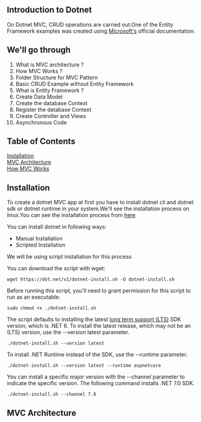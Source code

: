 ## Introduction to Dotnet

On Dotnet MVC, CRUD operations are carried out.One of the Entity Framework examples was created using [Microsoft's](https://learn.microsoft.com/en-us/aspnet/core/data/ef-mvc/?view=aspnetcore-7.0) official documentation.

## We'll go through

1. What is MVC architecture ?
2. How MVC Works ?
3. Folder Structure for MVC Pattern
4. Basic CRUD Example without Entity Framework
5. What is Entity Framework ?
6. Create Data Model
7. Create the database Context
8. Register the database Context
9. Create Controller and Views
10. Asynchronous Code

## Table of Contents

[Installation](#Installation) <br>
[MVC Architecture]("#MVC") <br>
[How MVC Works]("#howmvcworks")

<a name = "Installation">
<a name = "MVC">
<a name = "howmvcworks">

## Installation

To create a dotnet MVC app at first you have to install dotnet cli and dotnet sdk or dotnet runtime in your system.We'll see the installation process on linux.You can see the installation process from [here](https://learn.microsoft.com/en-us/dotnet/core/install/linux?WT.mc_id=dotnet-35129-website)

You can install dotnet in following ways:

- Manual Installation
- Scripted Installation

We will be using script installation for this process

You can download the script with wget:

```
wget https://dot.net/v1/dotnet-install.sh -O dotnet-install.sh
```

Before running this script, you'll need to grant permission for this script to run as an executable:

```
sudo chmod +x ./dotnet-install.sh
```

The script defaults to installing the latest [long term support (LTS)](https://dotnet.microsoft.com/en-us/platform/support/policy/dotnet-core) SDK version, which is .NET 6. To install the latest release, which may not be an (LTS) version, use the --version latest parameter.

```
./dotnet-install.sh --version latest
```

To install .NET Runtime instead of the SDK, use the --runtime parameter.

```
./dotnet-install.sh --version latest --runtime aspnetcore
```

You can install a specific major version with the --channel parameter to indicate the specific version. The following command installs .NET 7.0 SDK.

```
./dotnet-install.sh --channel 7.0
```

## MVC Architecture
